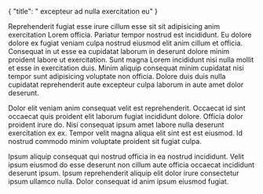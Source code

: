 {
  "title": " excepteur ad nulla exercitation eu"
}

Reprehenderit fugiat esse irure cillum esse sit sit adipisicing anim exercitation Lorem officia. Pariatur tempor nostrud est incididunt. Eu dolore dolore ex fugiat veniam culpa nostrud eiusmod elit anim cillum et officia. Consequat in ut esse ea cupidatat laborum in deserunt dolore minim proident labore ut exercitation. Sunt magna Lorem incididunt nisi nulla mollit et esse in exercitation duis. Minim aliquip consequat minim cupidatat nisi tempor sunt adipisicing voluptate non officia. Dolore duis duis nulla cupidatat reprehenderit aute excepteur culpa laborum in aute amet dolor deserunt.

Dolor elit veniam anim consequat velit est reprehenderit. Occaecat id sint occaecat quis proident elit laborum fugiat incididunt dolore. Officia dolor proident irure do. Nisi consequat ipsum amet labore nulla deserunt exercitation ex ex. Tempor velit magna aliqua elit sint est est eiusmod. Id nostrud commodo minim voluptate proident sit fugiat culpa.

Ipsum aliquip consequat qui nostrud officia in ea nostrud incididunt. Velit ipsum eiusmod do esse deserunt non cillum aute officia occaecat incididunt deserunt ipsum. Ipsum reprehenderit aliquip elit dolor irure consectetur ipsum ullamco nulla. Dolor consequat id anim ipsum eiusmod fugiat.